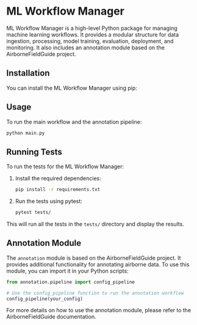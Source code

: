 # ML Workflow Manager

ML Workflow Manager is a high-level Python package for managing machine learning workflows. It provides a modular structure for data ingestion, processing, model training, evaluation, deployment, and monitoring. It also includes an annotation module based on the AirborneFieldGuide project.

## Installation

You can install the ML Workflow Manager using pip:


## Usage

To run the main workflow and the annotation pipeline:

```bash
python main.py
```

## Running Tests

To run the tests for the ML Workflow Manager:

1. Install the required dependencies:
   ```bash
   pip install -r requirements.txt
   ```

2. Run the tests using pytest:
   ```bash
   pytest tests/
   ```

This will run all the tests in the `tests/` directory and display the results.

## Annotation Module

The `annotation` module is based on the AirborneFieldGuide project. It provides additional functionality for annotating airborne data. To use this module, you can import it in your Python scripts:

```python
from annotation.pipeline import config_pipeline

# Use the config_pipeline function to run the annotation workflow
config_pipeline(your_config)
```

For more details on how to use the annotation module, please refer to the AirborneFieldGuide documentation.
